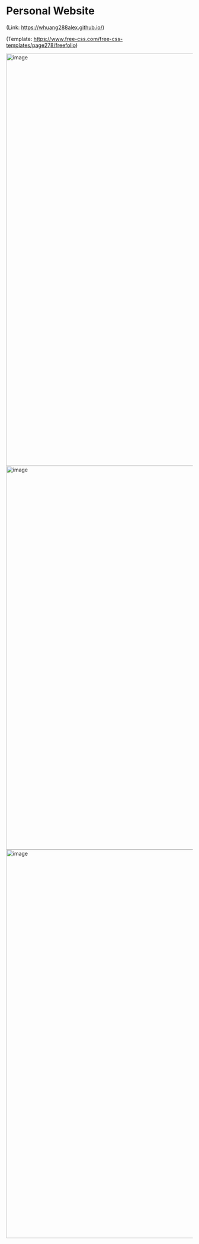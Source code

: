 # Personal Website

(Link: https://whuang288alex.github.io/)

(Template: https://www.free-css.com/free-css-templates/page278/freefolio)

<img width="1111" alt="image" src="https://user-images.githubusercontent.com/91099638/209484087-30a4a41b-26cb-4d6b-87db-65bbe5e330a5.png">
<img width="1034" alt="image" src="https://user-images.githubusercontent.com/91099638/209484095-44e08e4e-c3d0-4f96-97fd-cef7912a25a8.png">
<img width="1047" alt="image" src="https://user-images.githubusercontent.com/91099638/209484118-c7ac13a8-cad7-4f9f-9ee1-e2634b9ad7ef.png">





